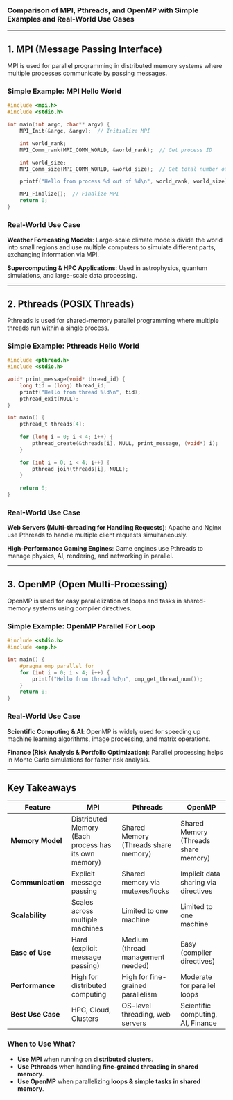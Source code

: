 ### **Comparison of MPI, Pthreads, and OpenMP with Simple Examples and Real-World Use Cases**

---

## **1. MPI (Message Passing Interface)**
MPI is used for parallel programming in distributed memory systems where multiple processes communicate by passing messages.

### **Simple Example: MPI Hello World**
```c
#include <mpi.h>
#include <stdio.h>

int main(int argc, char** argv) {
    MPI_Init(&argc, &argv);  // Initialize MPI

    int world_rank;
    MPI_Comm_rank(MPI_COMM_WORLD, &world_rank);  // Get process ID

    int world_size;
    MPI_Comm_size(MPI_COMM_WORLD, &world_size);  // Get total number of processes

    printf("Hello from process %d out of %d\n", world_rank, world_size);

    MPI_Finalize();  // Finalize MPI
    return 0;
}
```

### **Real-World Use Case**
**Weather Forecasting Models**: Large-scale climate models divide the world into small regions and use multiple computers to simulate different parts, exchanging information via MPI.

**Supercomputing & HPC Applications**: Used in astrophysics, quantum simulations, and large-scale data processing.

---

## **2. Pthreads (POSIX Threads)**
Pthreads is used for shared-memory parallel programming where multiple threads run within a single process.

### **Simple Example: Pthreads Hello World**
```c
#include <pthread.h>
#include <stdio.h>

void* print_message(void* thread_id) {
    long tid = (long) thread_id;
    printf("Hello from thread %ld\n", tid);
    pthread_exit(NULL);
}

int main() {
    pthread_t threads[4];
    
    for (long i = 0; i < 4; i++) {
        pthread_create(&threads[i], NULL, print_message, (void*) i);
    }

    for (int i = 0; i < 4; i++) {
        pthread_join(threads[i], NULL);
    }
    
    return 0;
}
```

### **Real-World Use Case**
**Web Servers (Multi-threading for Handling Requests)**: Apache and Nginx use Pthreads to handle multiple client requests simultaneously.

**High-Performance Gaming Engines**: Game engines use Pthreads to manage physics, AI, rendering, and networking in parallel.

---

## **3. OpenMP (Open Multi-Processing)**
OpenMP is used for easy parallelization of loops and tasks in shared-memory systems using compiler directives.

### **Simple Example: OpenMP Parallel For Loop**
```c
#include <stdio.h>
#include <omp.h>

int main() {
    #pragma omp parallel for
    for (int i = 0; i < 4; i++) {
        printf("Hello from thread %d\n", omp_get_thread_num());
    }
    return 0;
}
```

### **Real-World Use Case**
**Scientific Computing & AI**: OpenMP is widely used for speeding up machine learning algorithms, image processing, and matrix operations.

**Finance (Risk Analysis & Portfolio Optimization)**: Parallel processing helps in Monte Carlo simulations for faster risk analysis.

---

## **Key Takeaways**
| Feature | **MPI** | **Pthreads** | **OpenMP** |
|---------|--------|-------------|------------|
| **Memory Model** | Distributed Memory (Each process has its own memory) | Shared Memory (Threads share memory) | Shared Memory (Threads share memory) |
| **Communication** | Explicit message passing | Shared memory via mutexes/locks | Implicit data sharing via directives |
| **Scalability** | Scales across multiple machines | Limited to one machine | Limited to one machine |
| **Ease of Use** | Hard (explicit message passing) | Medium (thread management needed) | Easy (compiler directives) |
| **Performance** | High for distributed computing | High for fine-grained parallelism | Moderate for parallel loops |
| **Best Use Case** | HPC, Cloud, Clusters | OS-level threading, web servers | Scientific computing, AI, Finance |

### **When to Use What?**
- **Use MPI** when running on **distributed clusters**.
- **Use Pthreads** when handling **fine-grained threading in shared memory**.
- **Use OpenMP** when parallelizing **loops & simple tasks in shared memory**.
